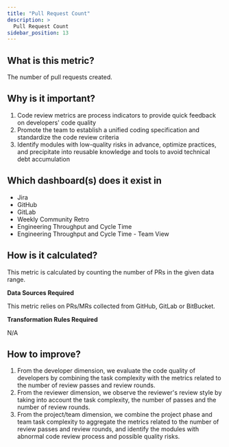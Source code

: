 ```yaml
---
title: "Pull Request Count"
description: >
  Pull Request Count
sidebar_position: 13
---
```


## What is this metric? 
The number of pull requests created.

## Why is it important?
1. Code review metrics are process indicators to provide quick feedback on developers' code quality
2. Promote the team to establish a unified coding specification and standardize the code review criteria
3. Identify modules with low-quality risks in advance, optimize practices, and precipitate into reusable knowledge and tools to avoid technical debt accumulation

## Which dashboard(s) does it exist in
- Jira
- GitHub
- GitLab
- Weekly Community Retro
- Engineering Throughput and Cycle Time
- Engineering Throughput and Cycle Time - Team View 


## How is it calculated?
This metric is calculated by counting the number of PRs in the given data range.

<b>Data Sources Required</b>

This metric relies on PRs/MRs collected from GitHub, GitLab or BitBucket.

<b>Transformation Rules Required</b>

N/A

## How to improve?
1. From the developer dimension, we evaluate the code quality of developers by combining the task complexity with the metrics related to the number of review passes and review rounds.
2. From the reviewer dimension, we observe the reviewer's review style by taking into account the task complexity, the number of passes and the number of review rounds.
3. From the project/team dimension, we combine the project phase and team task complexity to aggregate the metrics related to the number of review passes and review rounds, and identify the modules with abnormal code review process and possible quality risks.
